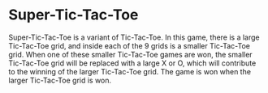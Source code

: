 # Super-Tic-Tac-Toe
Super-Tic-Tac-Toe is a variant of Tic-Tac-Toe. In this game, there is a large Tic-Tac-Toe grid, and inside each of the 9 grids is a smaller Tic-Tac-Toe grid. When one of these smaller Tic-Tac-Toe games are won, the smaller Tic-Tac-Toe grid will be replaced with a large X or O, which will contribute to the winning of the larger Tic-Tac-Toe grid. The game is won when the larger Tic-Tac-Toe grid is won.
